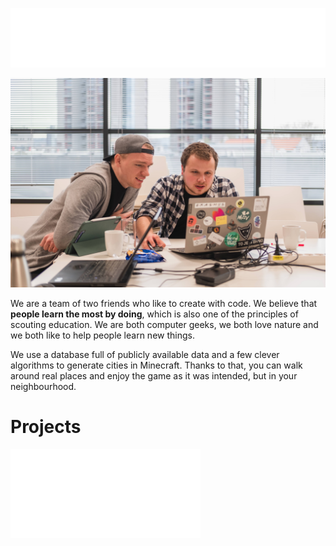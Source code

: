 [![logo](/img/logo.png)](https://emcify.cz/en/)

![banner](/img/banner.jpg)


We are a team of two friends who like to create with code. We believe that **people learn the most by doing**, which is also one of the principles of scouting education. We are both computer geeks, we both love nature and we both like to help people learn new things.

We use a database full of publicly available data and a few clever algorithms to generate cities in Minecraft. Thanks to that, you can walk around real places and enjoy the game as it was intended, but in your neighbourhood.

# Projects

[![Brno](/img/brno.png)](https://github.com/emcify/brno)
